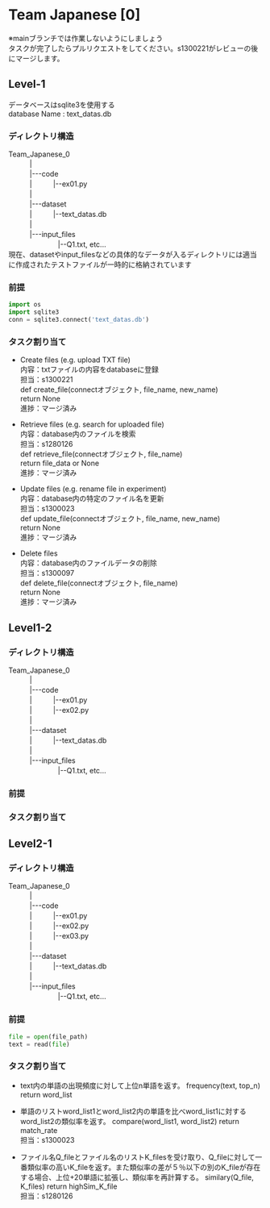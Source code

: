 # Team Japanese [0]  
※mainブランチでは作業しないようにしましょう  
タスクが完了したらプルリクエストをしてください。s1300221がレビューの後にマージします。  
## Level-1
データベースはsqlite3を使用する  
database Name : text_datas.db  

### ディレクトリ構造    
Team_Japanese_0  
　　　|  
　　　|---code  
　　　|　　　|--ex01.py  
　　　|  
　　　|---dataset  
　　　|　　　|--text_datas.db  
　　　|  
　　　|---input_files  
　　　　　　　|--Q1.txt, etc...  
現在、datasetやinput_filesなどの具体的なデータが入るディレクトリには適当に作成されたテストファイルが一時的に格納されています  

### 前提  
```python
import os  
import sqlite3  
conn = sqlite3.connect('text_datas.db')  
```
### タスク割り当て  
- Create files (e.g. upload TXT file)  
  内容：txtファイルの内容をdatabaseに登録  
  担当：s1300221  
  def create_file(connectオブジェクト, file_name, new_name)  
  return None  
  進捗：マージ済み
  
- Retrieve files (e.g. search for uploaded file)  
  内容：database内のファイルを検索  
  担当：s1280126  
  def retrieve_file(connectオブジェクト, file_name)  
  return file_data or None  
  進捗：マージ済み
  
- Update files (e.g. rename file in experiment)  
  内容：database内の特定のファイル名を更新  
  担当：s1300023  
  def update_file(connectオブジェクト, file_name, new_name)  
  return None  
  進捗：マージ済み
  
- Delete files  
  内容：database内のファイルデータの削除  
  担当：s1300097  
  def delete_file(connectオブジェクト, file_name)  
  return None  
  進捗：マージ済み

## Level1-2
### ディレクトリ構造    
Team_Japanese_0  
　　　|  
　　　|---code  
　　　|　　　|--ex01.py  
　　　|　　　|--ex02.py  
　　　|  
　　　|---dataset  
　　　|　　　|--text_datas.db  
　　　|  
　　　|---input_files  
　　　　　　　|--Q1.txt, etc...  

### 前提  
### タスク割り当て  

## Level2-1
### ディレクトリ構造    
Team_Japanese_0  
　　　|  
　　　|---code  
　　　|　　　|--ex01.py  
　　　|　　　|--ex02.py  
　　　|　　　|--ex03.py  
　　　|  
　　　|---dataset  
　　　|　　　|--text_datas.db  
　　　|  
　　　|---input_files  
　　　　　　　|--Q1.txt, etc...  

### 前提  
```python
file = open(file_path)
text = read(file)
```
### タスク割り当て 
- text内の単語の出現頻度に対して上位n単語を返す。
  frequency(text, top_n)  
  return word_list  
  
- 単語のリストword_list1とword_list2内の単語を比べword_list1に対するword_list2の類似率を返す。
  compare(word_list1, word_list2)
  return match_rate  
  担当：s1300023
  
- ファイル名Q_fileとファイル名のリストK_filesを受け取り、Q_fileに対して一番類似率の高いK_fileを返す。また類似率の差が５％以下の別のK_fileが存在する場合、上位+20単語に拡張し、類似率を再計算する。
  similary(Q_file, K_files)
  return highSim_K_file  
  担当：s1280126  
